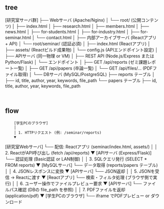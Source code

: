 ## tree
[研究室サーバ群]
├── Webサーバ (Apache/Nginx)
│   └── root/ (公開コンテンツ)
│       ├── index.html
│       ├── research.html
│       ├── members.html
│       ├── news.html
│       ├── for-students.html
│       ├── for-industry.html
│       ├── for-seminar.html
│       └── contact.html
│
├── 内部アーカイブサーバ (Reactアプリ + API)
│   └── root/seminar/ (認証必須)
│       ├── index.html (Reactアプリ)
│       ├── assets/ (Reactビルド成果物)
│       └── config.js (APIエンドポイント設定)
│
├── APIサーバ (同一物理 or VM)
│   ├── REST API (Node.js/Express または Python/Flask)
│   └── エンドポイント
│       ├── GET /api/reports  (ゼミ課題レポート一覧)
│       ├── GET /api/papers   (卒論一覧)
│       └── GET /api/files/... (PDFファイル取得)
│
└── DBサーバ (MySQL/PostgreSQL)
    ├── reports テーブル
    │   ├── id, title, author, year, keywords, file_path
    └── papers テーブル
        ├── id, title, author, year, keywords, file_path

<br>

## flow
        [学生PCのブラウザ]
        │
        │ 1. HTTPリクエスト (例: /seminar/reports)
        ▼
[研究室Webサーバ]
   └── 配信: Reactアプリ (seminar/index.html, assets/)
        │
        │ 2. ReactがAPI呼び出し (fetch /api/reports)
        ▼
[APIサーバ (Express/Flask)]
   └── 認証処理 (Basic認証 or LAN制御)
        │
        │ 3. SQLクエリ発行 (SELECT * FROM reports)
        ▼
[MySQLサーバ]
   └── データ取得 (reports/papers テーブル)
        │
        │ 4. JSONレスポンスに変換
        ▼
[APIサーバ]
   └── JSON返却
        │
        │ 5. JSONを受信 → Reactに渡す
        ▼
[Reactアプリ]
   └── 検索・フィルタ処理 (ブラウザ側で実行)
        │
        │ 6. ユーザー操作でファイルプレビュー要求
        ▼
[APIサーバ]
   └── ファイルパス確認 (DBの file_path を参照)
        │
        │ 7. PDFファイルを返却 (application/pdf)
        ▼
[学生PCのブラウザ]
   └── iframe でPDFプレビュー or ダウンロード
   